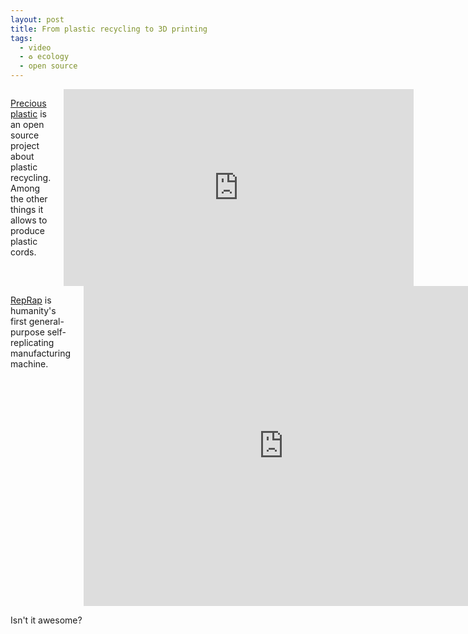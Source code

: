 ```yaml
---
layout: post
title: From plastic recycling to 3D printing
tags:
  - video
  - ♻ ecology
  - open source
---
```


<div class="row">
  <div class="columns medium-6 large-6">
    <p><a href="http://preciousplastic.com/">Precious plastic</a> is an open source project about plastic recycling. Among the other things it allows to produce plastic cords.
    </p>
    <div class=flex-video>
      <iframe width="560" height="315" src="https://www.youtube.com/embed/VdUkOjIP0Ok?start=253&end=303" frameborder="0" allowfullscreen></iframe>
    </div>
  </div>
  <div class="columns medium-6 large-6">
    <p><a href="http://reprap.org/">RepRap</a> is humanity's first general-purpose self-replicating manufacturing machine.</p>
    <div class=flex-video>
      <iframe src="https://player.vimeo.com/video/5202148?title=0&byline=0&portrait=0" width="640" height="512" frameborder="0" webkitallowfullscreen mozallowfullscreen allowfullscreen></iframe>
    </div>
  </div>
</div>

Isn't it awesome?
